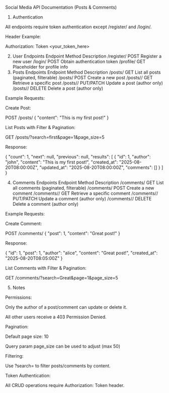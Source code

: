 Social Media API Documentation (Posts & Comments)
1. Authentication

All endpoints require token authentication except /register/ and /login/.

Header Example:

Authorization: Token <your_token_here>

2. User Endpoints
Endpoint	Method	Description
/register/	POST	Register a new user
/login/	POST	Obtain authentication token
/profile/	GET	Placeholder for profile info
3. Posts Endpoints
Endpoint	Method	Description
/posts/	GET	List all posts (paginated, filterable)
/posts/	POST	Create a new post
/posts/<id>/	GET	Retrieve a specific post
/posts/<id>/	PUT/PATCH	Update a post (author only)
/posts/<id>/	DELETE	Delete a post (author only)

Example Requests:

Create Post:

POST /posts/
{
    "content": "This is my first post!"
}


List Posts with Filter & Pagination:

GET /posts/?search=first&page=1&page_size=5


Response:

{
    "count": 1,
    "next": null,
    "previous": null,
    "results": [
        {
            "id": 1,
            "author": "john",
            "content": "This is my first post!",
            "created_at": "2025-08-20T08:00:00Z",
            "updated_at": "2025-08-20T08:00:00Z",
            "comments": []
        }
    ]
}

4. Comments Endpoints
Endpoint	Method	Description
/comments/	GET	List all comments (paginated, filterable)
/comments/	POST	Create a new comment
/comments/<id>/	GET	Retrieve a specific comment
/comments/<id>/	PUT/PATCH	Update a comment (author only)
/comments/<id>/	DELETE	Delete a comment (author only)

Example Requests:

Create Comment:

POST /comments/
{
    "post": 1,
    "content": "Great post!"
}


Response:

{
    "id": 1,
    "post": 1,
    "author": "alice",
    "content": "Great post!",
    "created_at": "2025-08-20T08:05:00Z"
}


List Comments with Filter & Pagination:

GET /comments/?search=Great&page=1&page_size=5

5. Notes

Permissions:

Only the author of a post/comment can update or delete it.

All other users receive a 403 Permission Denied.

Pagination:

Default page size: 10

Query param page_size can be used to adjust (max 50)

Filtering:

Use ?search=<keyword> to filter posts/comments by content.

Token Authentication:

All CRUD operations require Authorization: Token <token> header.